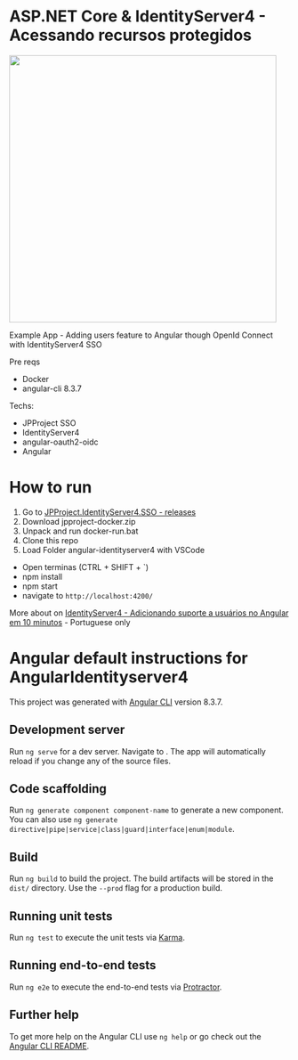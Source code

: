 # ASP.NET Core & IdentityServer4 - Acessando recursos protegidos
<img src="https://www.brunobrito.net.br/content/images/2019/12/capa-redes-sociais.png" width="480" />

Example App - Adding users feature to Angular though OpenId Connect with IdentityServer4 SSO

Pre reqs

* Docker
* angular-cli 8.3.7

Techs:

* JPProject SSO
* IdentityServer4
* angular-oauth2-oidc
* Angular

# How to run

1. Go to [JPProject.IdentityServer4.SSO - releases](https://github.com/brunohbrito/JPProject.IdentityServer4.SSO/releases)
2. Download jpproject-docker.zip
3. Unpack and run docker-run.bat
4. Clone this repo
5. Load Folder angular-identityserver4 with VSCode
  * Open terminas (CTRL + SHIFT + \`)
  * npm install
  * npm start
  * navigate to `http://localhost:4200/`


More about on [IdentityServer4 - Adicionando suporte a usuários no Angular em 10 minutos](https://www.brunobrito.net.br/configurando-uma-aplicacao-angular-com-openid-connect/) - Portuguese only


# Angular default instructions for AngularIdentityserver4

This project was generated with [Angular CLI](https://github.com/angular/angular-cli) version 8.3.7.

## Development server

Run `ng serve` for a dev server. Navigate to . The app will automatically reload if you change any of the source files.

## Code scaffolding

Run `ng generate component component-name` to generate a new component. You can also use `ng generate directive|pipe|service|class|guard|interface|enum|module`.

## Build

Run `ng build` to build the project. The build artifacts will be stored in the `dist/` directory. Use the `--prod` flag for a production build.

## Running unit tests

Run `ng test` to execute the unit tests via [Karma](https://karma-runner.github.io).

## Running end-to-end tests

Run `ng e2e` to execute the end-to-end tests via [Protractor](http://www.protractortest.org/).

## Further help

To get more help on the Angular CLI use `ng help` or go check out the [Angular CLI README](https://github.com/angular/angular-cli/blob/master/README.md).

